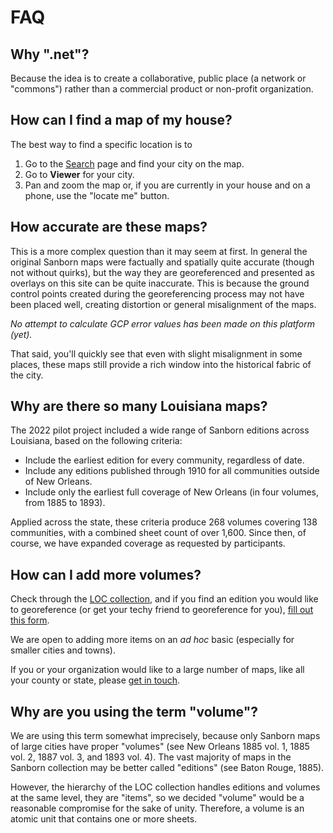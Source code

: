 # FAQ

## Why ".net"?

Because the idea is to create a collaborative, public place (a network or "commons") rather than a commercial product or non-profit organization.

## How can I find a map of my house?

The best way to find a specific location is to

1. Go to the [Search](/search) page and find your city on the map.
2. Go to **Viewer** for your city.
3. Pan and zoom the map or, if you are currently in your house and on a phone, use the "locate me" button.

## How accurate are these maps?

This is a more complex question than it may seem at first. In general the original Sanborn maps were factually and spatially quite accurate (though not without quirks), but the way they are georeferenced and presented as overlays on this site can be quite inaccurate. This is because the ground control points created during the georeferencing process may not have been placed well, creating distortion or general misalignment of the maps.

*No attempt to calculate GCP error values has been made on this platform (yet).*

That said, you'll quickly see that even with slight misalignment in some places, these maps still provide a rich window into the historical fabric of the city.

## Why are there so many Louisiana maps?

The 2022 pilot project included a wide range of Sanborn editions across Louisiana, based on the following criteria:

- Include the earliest edition for every community, regardless of date.
- Include any editions published through 1910 for all communities outside of New Orleans.
- Include only the earliest full coverage of New Orleans (in four volumes, from 1885 to 1893).

Applied across the state, these criteria produce 268 volumes covering 138 communities, with a combined sheet count of over 1,600. Since then, of course, we have expanded coverage as requested by participants.

## How can I add more volumes?

Check through the [LOC collection](https://loc.gov/collections/sanborn-maps), and if you find an edition you would like to georeference (or get your techy friend to georeference for you), [fill out this form](https://docs.google.com/forms/d/e/1FAIpQLSeF6iQibKEsjIv4fiYIW4vVVxyimLL8sDLX4BLU7HSWsRBOFQ/viewform?usp=sf_link).

We are open to adding more items on an *ad hoc* basic (especially for smaller cities and towns).

If you or your organization would like to a large number of maps, like all your county or state, please [get in touch](/contact).

## Why are you using the term "volume"?

We are using this term somewhat imprecisely, because only Sanborn maps of large cities have proper "volumes" (see New Orleans 1885 vol. 1, 1885 vol. 2, 1887 vol. 3, and 1893 vol. 4). The vast majority of maps in the Sanborn collection may be better called "editions" (see Baton Rouge, 1885).

However, the hierarchy of the LOC collection handles editions and volumes at the same level, they are "items", so we decided "volume" would be a reasonable compromise for the sake of unity. Therefore, a volume is an atomic unit that contains one or more sheets.